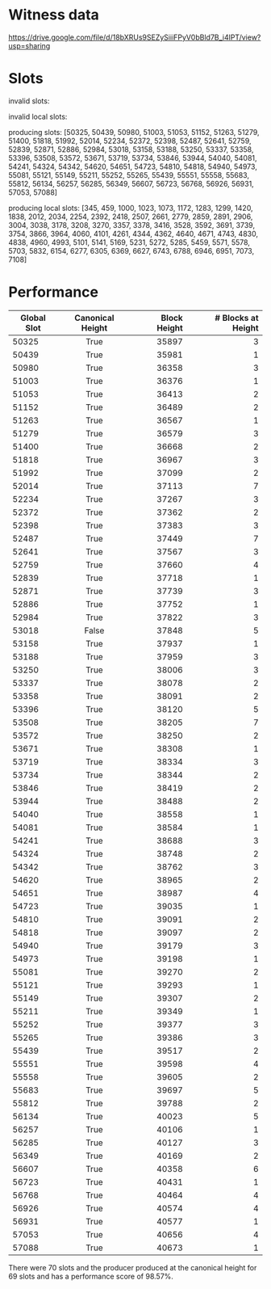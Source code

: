 Witness data
============

https://drive.google.com/file/d/18bXRUs9SEZySiiiFPyV0bBld7B_i4lPT/view?usp=sharing

Slots
=====

invalid slots: 

invalid local slots:

producing slots: [50325, 50439, 50980, 51003, 51053, 51152, 51263, 51279, 51400, 51818, 51992, 52014, 52234, 52372, 52398, 52487, 52641, 52759, 52839, 52871, 52886, 52984, 53018, 53158, 53188, 53250, 53337, 53358, 53396, 53508, 53572, 53671, 53719, 53734, 53846, 53944, 54040, 54081, 54241, 54324, 54342, 54620, 54651, 54723, 54810, 54818, 54940, 54973, 55081, 55121, 55149, 55211, 55252, 55265, 55439, 55551, 55558, 55683, 55812, 56134, 56257, 56285, 56349, 56607, 56723, 56768, 56926, 56931, 57053, 57088]

producing local slots: [345, 459, 1000, 1023, 1073, 1172, 1283, 1299, 1420, 1838, 2012, 2034, 2254, 2392, 2418, 2507, 2661, 2779, 2859, 2891, 2906, 3004, 3038, 3178, 3208, 3270, 3357, 3378, 3416, 3528, 3592, 3691, 3739, 3754, 3866, 3964, 4060, 4101, 4261, 4344, 4362, 4640, 4671, 4743, 4830, 4838, 4960, 4993, 5101, 5141, 5169, 5231, 5272, 5285, 5459, 5571, 5578, 5703, 5832, 6154, 6277, 6305, 6369, 6627, 6743, 6788, 6946, 6951, 7073, 7108]

Performance 
===========


| Global Slot | Canonical Height | Block Height | # Blocks at Height |
| ----------- |:----------------:| ------------:|-------------------:|
|    50325    |       True       |    35897     |         3          |
|    50439    |       True       |    35981     |         1          |
|    50980    |       True       |    36358     |         3          |
|    51003    |       True       |    36376     |         1          |
|    51053    |       True       |    36413     |         2          |
|    51152    |       True       |    36489     |         2          |
|    51263    |       True       |    36567     |         1          |
|    51279    |       True       |    36579     |         3          |
|    51400    |       True       |    36668     |         2          |
|    51818    |       True       |    36967     |         3          |
|    51992    |       True       |    37099     |         2          |
|    52014    |       True       |    37113     |         7          |
|    52234    |       True       |    37267     |         3          |
|    52372    |       True       |    37362     |         2          |
|    52398    |       True       |    37383     |         3          |
|    52487    |       True       |    37449     |         7          |
|    52641    |       True       |    37567     |         3          |
|    52759    |       True       |    37660     |         4          |
|    52839    |       True       |    37718     |         1          |
|    52871    |       True       |    37739     |         3          |
|    52886    |       True       |    37752     |         1          |
|    52984    |       True       |    37822     |         3          |
|    53018    |      False       |    37848     |         5          |
|    53158    |       True       |    37937     |         1          |
|    53188    |       True       |    37959     |         3          |
|    53250    |       True       |    38006     |         3          |
|    53337    |       True       |    38078     |         2          |
|    53358    |       True       |    38091     |         2          |
|    53396    |       True       |    38120     |         5          |
|    53508    |       True       |    38205     |         7          |
|    53572    |       True       |    38250     |         2          |
|    53671    |       True       |    38308     |         1          |
|    53719    |       True       |    38334     |         3          |
|    53734    |       True       |    38344     |         2          |
|    53846    |       True       |    38419     |         2          |
|    53944    |       True       |    38488     |         2          |
|    54040    |       True       |    38558     |         1          |
|    54081    |       True       |    38584     |         1          |
|    54241    |       True       |    38688     |         3          |
|    54324    |       True       |    38748     |         2          |
|    54342    |       True       |    38762     |         3          |
|    54620    |       True       |    38965     |         2          |
|    54651    |       True       |    38987     |         4          |
|    54723    |       True       |    39035     |         1          |
|    54810    |       True       |    39091     |         2          |
|    54818    |       True       |    39097     |         2          |
|    54940    |       True       |    39179     |         3          |
|    54973    |       True       |    39198     |         1          |
|    55081    |       True       |    39270     |         2          |
|    55121    |       True       |    39293     |         1          |
|    55149    |       True       |    39307     |         2          |
|    55211    |       True       |    39349     |         1          |
|    55252    |       True       |    39377     |         3          |
|    55265    |       True       |    39386     |         3          |
|    55439    |       True       |    39517     |         2          |
|    55551    |       True       |    39598     |         4          |
|    55558    |       True       |    39605     |         2          |
|    55683    |       True       |    39697     |         5          |
|    55812    |       True       |    39788     |         2          |
|    56134    |       True       |    40023     |         5          |
|    56257    |       True       |    40106     |         1          |
|    56285    |       True       |    40127     |         3          |
|    56349    |       True       |    40169     |         2          |
|    56607    |       True       |    40358     |         6          |
|    56723    |       True       |    40431     |         1          |
|    56768    |       True       |    40464     |         4          |
|    56926    |       True       |    40574     |         4          |
|    56931    |       True       |    40577     |         1          |
|    57053    |       True       |    40656     |         4          |
|    57088    |       True       |    40673     |         1          |

There were 70 slots and the producer produced at the canonical height for 69 slots and has a performance score of 98.57%.